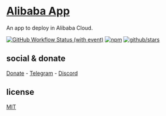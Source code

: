 # [Alibaba App]()

An app to deploy in Alibaba Cloud.

[![GitHub Workflow Status (with event)](https://img.shields.io/github/actions/workflow/status/brtmvdl/alibaba-app/npm-publish.yml?label=GitHub%20Actions&link=https%3A%2F%2Fgithub.com%2Fbrtmvdl%2Falibaba-app%2Factions%2Fworkflows%2Fnpm-publish.yml)](https://github.com/brtmvdl/alibaba-app/actions/workflows/npm-publish.yml) [![npm](https://img.shields.io/npm/dw/%40brtmvdl/alibaba-app?label=NPM%20Weekly%20Downloads)](https://www.npmjs.com/package/@brtmvdl/alibaba-app) [![github/stars](https://img.shields.io/github/stars/brtmvdl/alibaba-app?style=social)](https://img.shields.io/github/stars/brtmvdl/alibaba-app?style=social) 

## social & donate

[Donate](https://link.mercadopago.com.br/brtmvdl) - [Telegram](https://t.me/+KRmg5MlqgMk0MTg5) - [Discord](https://discord.gg/J5H6N3cc2m)

## license

[MIT](./LICENSE)

